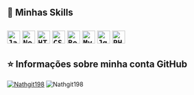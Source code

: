 ## 🚀 Minhas Skills

<code><img height="30" src="https://img.shields.io/badge/JavaScript-F7DF1E?style=for-the-badge&logo=javascript&logoColor=black" alt="Javascript"/></code>
<code><img height="30" src="https://img.shields.io/badge/Node.js-43853D?style=for-the-badge&logo=node.js&logoColor=white" alt="Nodejs"/></code>
<code><img height="30" src="https://img.shields.io/badge/HTML5-E34F26?style=for-the-badge&logo=html5&logoColor=white" alt="HTML5"/></code>
<code><img height="30" src="https://img.shields.io/badge/CSS-239120?&style=for-the-badge&logo=css3&logoColor=white" alt="CSS"/></code>
<code><img height="30" src="https://img.shields.io/badge/Bootstrap-563D7C?style=for-the-badge&logo=bootstrap&logoColor=white" alt="Bootstrap"/></code>
<code><img height="30" src="https://img.shields.io/badge/MySQL-00000F?style=for-the-badge&logo=mysql&logoColor=white" alt="MySQL"/></code>
<code><img height="30" src="https://img.shields.io/badge/jQuery-0769AD?style=for-the-badge&logo=jquery&logoColor=white" alt="Jquery" /></code>
<code><img height="30" src="https://img.shields.io/badge/PHP-777BB4?style=for-the-badge&logo=php&logoColor=white" alt="PHP" /></code>
---

## ⭐ Informações sobre minha conta GitHub
[![Nathgit198](https://github-readme-stats.vercel.app/api/top-langs/?username=Nathgit198&hide=html&layout=compact=true&theme=default)](https://github.com/Nathgit198/)
![Nathgit198](https://github-readme-stats.vercel.app/api?username=Nathgit198&show_icons=true)
